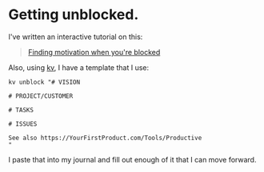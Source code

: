 # Getting unblocked.

I've written an interactive tutorial on this:

> [Finding motivation when you're blocked](https://YourFirstProduct.com/Tools/Productive)

Also, using [kv](https://secretgeek.net/kv), I have a template that I use:

    kv unblock "# VISION

    # PROJECT/CUSTOMER

    # TASKS

    # ISSUES

    See also https://YourFirstProduct.com/Tools/Productive
    "

I paste that into my journal and fill out enough of it that I can move forward.
